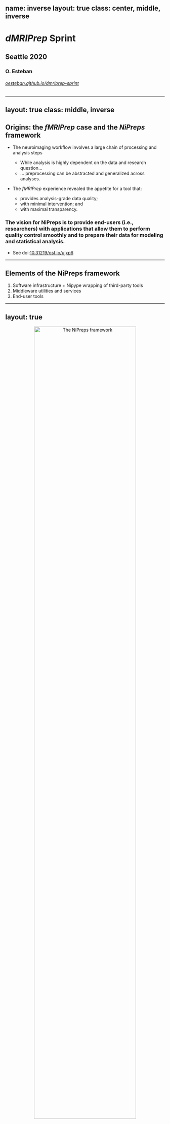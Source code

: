 name: inverse
layout: true
class: center, middle, inverse
---
# *dMRIPrep* Sprint
## Seattle 2020
### O. Esteban
###### [oesteban.github.io/dmriprep-sprint](https://oesteban.github.io/dmriprep-sprint)
---
layout: true
class: middle, inverse
---
## Origins: the *fMRIPrep* case and the *NiPreps* framework

* The neuroimaging workflow involves a large chain of processing and analysis steps

  * While analysis is highly dependent on the data and research question...
  * ... preprocessing can be abstracted and generalized across analyses.

* The *fMRIPrep* experience revealed the appetite for a tool that:

  * provides analysis-grade data quality;
  * with minimal intervention; and
  * with maximal transparency.

### The vision for NiPreps is to provide end-users (i.e., researchers) with applications that allow them to perform quality control smoothly and to prepare their data for modeling and statistical analysis.
* See doi:[10.31219/osf.io/ujxp6](https://doi.org/10.31219/osf.io/ujxp6)
---
## Elements of the NiPreps framework
1. Software infrastructure + Nipype wrapping of third-party tools
2. Middleware utilities and services
3. End-user tools
---
layout: true
---
<div align="center" style='margin-top: 1em'>
<img alt="The NiPreps framework" src="assets/nipreps.svg" width="80%">
</div>
---
layout: true
class: middle, inverse
---
## Driving principles for the end-user tools
1. *NiPreps* only and fully support BIDS and BIDS-Derivatives for the input and output data.

2. *NiPreps* are packaged as a fully-compliant [BIDS-App](https://bids-apps.github.io), not just in its user interface, but also in the continuous integration, testing, and delivery.

3. The scope of *NiPreps* is strictly limited to preprocessing tasks.

4. *NiPreps* are agnostic to subsequent analysis, i.e., any software supporting BIDS-Derivatives for its inputs should be amenable to analyze data preprocessed with them.

5. *NiPreps* are thoroughly and transparently documented (including the generation of individual, visual reports with a consistent format that serve as scaffolds for understanding the underpinnings and design decisions).

6. *NiPreps* are community-driven, and contributors (in any sense) always get credited with authorship within relevant publications.

7. *NiPreps* are modular, reliant on widely-used tools such as AFNI, ANTs, FreeSurfer, FSL, NiLearn, or DIPY  and extensible via plug-ins.
---
## Robust, generic DWI preprocessing
* Adapts the workflow to the actual data available (via BIDS)

* Minimal requirements:
  * At least one T1w and one DWI run
  * Data must be [BIDS-Compliant](https://bids-standard.github.io/bids-validator/)

## Community-driven, and adhered to modern CS and software engineering standards

* *dMRIPrep* is a [BIDS-App](https://bids-apps.github.io)


## Self-documenting

* *dMRIPrep* generates reports that allow you to detect issues in
  preprocessing
---
layout: true
---
<div align="center" style='margin-top: 1em'>
<img alt="The fMRIPrep workflow" src="assets/fmriprep-workflow-final.svg" width="80%">
</div>
---
<div align="center" style='margin-top: 1em'>
<img alt="The fMRIPrep workflow" src="assets/dmriprep-workflow.svg" width="80%">
</div>
---
layout: true
class: middle, inverse
---
## Reports as Scaffolds for Expertise

.pull-left[
<p align="center">
<img src="assets/jessey.png" width="400px" />
</p>
]

.pull-right[

.distribute[
*dMRIPrep* generates one participant-wide report
after execution, providing .blue[visual support to look inside the box].

.large[Reports are a crucial element to ensure transparency.]
]
]
---
## Sprint organization

### Agenda

  * https://hackmd.io/gs57jc7xReK8snxBOuzSBw?both

### Communication via Mattermost:

  * https://mattermost.brainhack.org/brainhack/channels/dmriprep

### We will exercise:

  * Python
  * Git + GitHub
  * Nipype
  * PyBIDS

---
## Sprint organization

### Objectives

  * Set-up a common framework for development (tests, documentation, etc.s)

  * Discuss the details of several steps of dMRI preprocessing. E.g.:

    * Sequences split by runs ([#43])
    * How to schedule their concatenation ([#27])
    * Eddy-Current correction

  * Finalize ongoing PRs ([#25], [#29])

  * Recover relevant sections (e.g., HMC reports) from legacy version
---
## Agenda: Tasks

(from the [Shared Document])

1. **B0 reference of each `run-` & brain extraction from that** ([#25]): finalize (if not done before the workshop).
    * Grand mean scaling? (working on this on NiWorkflows right now) - write parameters to correct for signal drift down the line?
1. **Concatenating different `run-`** ([#43]): conclude discussion and get a first implementation merged
    * Revisit/revise [#27].
1. **Data conformity checks** ([#24]):
    * What conformity checks were not addressed by [#26]?
    * What other conformity checks are needed (e.g., NIfTI x-forms)?
    * Implementation
    * Push [Matt's PR to BIDS about b-matrix](https://github.com/bids-standard/bids-specification/pull/352) to an end
1. **Head-motion estimation & reportlet**: depending on the design decisions made for [#43]:
    * implement a head-motion parameters estimation workflow (or reuse from NiWorkflows),
    * rotate b-matrix,
    * generate a reportlet with Anisha's visualization of HMC, and
    * generate FD series for downstream outlier rejection
1. **SDCFlows** (= susceptibility-derived distortion correction and related issues) - [project](https://github.com/poldracklab/sdcflows)/
    * Finalize TOPUP implementation [poldracklab/sdcflows#76] - which includes generating the topup/eddy index file.
    * Connect SDCFlows as it is done in fMRIPrep (i.e., enable SDC).
---
## Agenda: Tasks (continued)

(from the [Shared Document])

6. **Open discussions about Eddy Current Correction (ECC)**
    * to FSL `eddy` or not to `eddy`?
7. **B1 nonuniformity**
    * Extract from sMRIPrep (estimated on the T1w)
    * Can it be applied in the beginning?
8. **Repository maintenance**
    * Unlink nipy/dmriprep
    * Increase code coverage (i.e., write tests for existing code)
    * Start with documentation
---
## Schedule & methodology
.pull-left[
### Day 1:
    9.00 Touch-base / round table
      * Driving principles of NiPreps / dMRIPrep (OE)
      * Open discussions regarding CONTRIBUTING.md, if necessary.
    10.00 Back-to-back groups (two/three people working on one item of those above)
    12.00 Lunch break
    16.00 Individual PR revision
    16.30 Group PR revision
]
.pull-right[
### Day 2:
    9.30 Round table
    10.00 Focus: reportlets (OE & MJ)
      * How to generate them
      * The report generation factory of NiWorkflows
    10.30 Back-to-back groups (tasks)
    12.00 Lunch break
    13.00 Back-to-back groups (DOCUMENTATION)
    16.00 Individual PR revision
    16.30 Group PR revision

### Day 3:
    9.30 Focus: the release process and unit-testing (OE & DP)
    10.30 PR Merge festival and conflict resolution group
    12.00 Lunch break
    13.00 Round table and plans (e.g., plugins)
]
---
## Low hanging fruits & potential objectives feasible in the short term

1. Finalizing run-wise average b=0 and brain-mask

2. Finalizing conversation about acquisition divided by runs

3. Finalizing integration of TOPUP in SDCFlows

4. Encapsulate HMC reports as a reportlet

5. "Predicting" BIDS outputs

6. Maintenance, housekeeping and communication:
  - Start documentation sections
  - Strategy for testing with the goal of increasing coverage fast
  - Finalize nice-looking workflow graph
  - Set grounds for a community paper

7. Monitoring users with Google Analytics
---
## By joining the *dMRIPrep* project, you are signing for...

(based on the experience of *fMRIPrep*)

### The bright side

  * A fast-growing community of experts which makes it easier to reach the best solutions
  * Learn a lot about Python, CS and SW engineering
  * Scientific merit (citations, software)

### The dark side

  * Many hours of support for free on Neurostars, GitHub, etc.
  * (Apparently) never ending new bugs, regressions and feature requests.
  * An overly complicated infrastructure with many moving pieces.
---
## Summary

* *dMRIPrep*
  * is a **robust**, **generic** dMRI preprocessing pipeline that
  * produces outputs are ready for modeling and statistical analysis.

* Generated reports enable researchers to quickly:
  1. identify issues in their data as well as any errors in preprocessing; and
  2. broadly understand the methodological aspects of the workflow.

* *dMRIPrep* is a **community effort**.
  * We welcome *any* level of engagement, from reporting bugs to contributing code.
--
[Shared Document]: https://docs.google.com/document/d/1d2oAy5umm9FFoxJVusCJNmIajlYNrBssX182jO-2k1o/edit?usp=sharing
[#24]: https://github.com/nipreps/dmriprep/pull/24
[#25]: https://github.com/nipreps/dmriprep/pull/25
[#26]: https://github.com/nipreps/dmriprep/pull/26
[#27]: https://github.com/nipreps/dmriprep/pull/27
[#29]: https://github.com/nipreps/dmriprep/pull/29
[#43]: https://github.com/nipreps/dmriprep/pull/43
[poldracklab/sdcflows#76]: https://github.com/poldracklab/sdcflows/pull/76